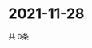 # 2021-11-28
  共 0条

  <!-- BEGIN -->
  <!-- 最后更新时间Sun Nov 28 2021 06:04:48 GMT+0000 (Coordinated Universal Time) -->
  
  <!-- END -->
  
  